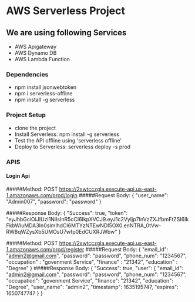 # AWS Serverless Project

## We are using following Services
* AWS Apigateway
* AWS Dynamo DB
* AWS Lambda Function

### Dependencies
* npm install jsonwebtoken
* npm i serverless-offline
* npm install -g serverless

### Project Setup
* clone the project
* Install Serverless: npm install -g serverless
* Test the API offline using 'serverless offline' 
* Deploy to Serverless: serverless deploy -s prod


### APIS
#### Login Api
#####Method: POST
https://2swtcczgla.execute-api.us-east-1.amazonaws.com/prod/login
#####Request Body: 
{
    "user_name": "Admin007",
    "password": "password"
}

#####Response Body: {
    "Success": true,
    "token": "eyJhbGciOiJIUzI1NiIsInR5cCI6IkpXVCJ9.eyJ1c2VyIjp7InVzZXJfbmFtZSI6IkFkbWluMDA3In0sImlhdCI6MTYzNTEwNDI5OX0.enNTRA_0tVw-RW8qWZysXb5UMOsU7wfp0EdCUXRJWbw"
}

#####Method: POST
https://2swtcczgla.execute-api.us-east-1.amazonaws.com/prod/register
#####Request Body:  {
    "email_id": "admin2@gmail.com",
    "password": "password",
    "phone_num": "1234567",
    "occupation" : "govenment Service",
    "finance" : "21342",
    "education" : "Degree"
}
#####Response Body: {
    "Success": true,
    "user": {
        "email_id": "admin2@gmail.com",
        "password": "password",
        "phone_num": "1234567",
        "occupation": "govenment Service",
        "finance": "21342",
        "education": "Degree",
        "user_name": "admin2",
        "timestamp": 1635195747,
        "expires": 1650747747
    }
}







